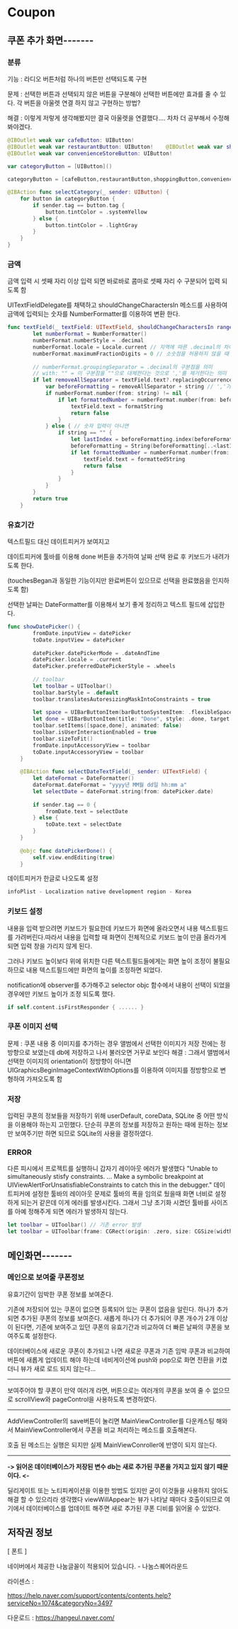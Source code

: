# Coupon

## 쿠폰 추가 화면-------

### 분류

기능 : 라디오 버튼처럼 하나의 버튼만 선택되도록 구현

문제 : 선택한 버튼과 선택되지 않은 버튼을 구분해야 선택한 버튼에만 효과를 줄 수 있다. 각 버튼을 아울렛 연결 하지 않고 구현하는 방법?

해결 : 이렇게 저렇게 생각해봤지만 결국 아울렛을 연결했다.... 차차 더 공부해서 수정해봐야겠다. 

```swift
@IBOutlet weak var cafeButton: UIButton!
@IBOutlet weak var restaurantButton: UIButton!    @IBOutlet weak var shoppingButton: UIButton!
@IBOutlet weak var convenienceStoreButton: UIButton!
    
var categoryButton = [UIButton]()

categoryButton = [cafeButton,restaurantButton,shoppingButton,convenienceStoreButton]

@IBAction func selectCategory(_ sender: UIButton) {
    for button in categoryButton {
        if sender.tag == button.tag {
            button.tintColor = .systemYellow
        } else {
            button.tintColor = .lightGray
        }
    }
}
```

### 금액

금액 입력 시 셋째 자리 이상 입력 되면 바로바로 콤마로 셋째 자리 수 구분되어 입력 되도록 함

UITextFieldDelegate를 채택하고 shouldChangeCharactersIn 메소드를 사용하여 금액에 입력되는 숫자를 NumberFormatter를 이용하여 변환 한다.

```swift
func textField(_ textField: UITextField, shouldChangeCharactersIn range: NSRange, replacementString string: String) -> Bool {
        let numberFormat = NumberFormatter()
        numberFormat.numberStyle = .decimal
        numberFormat.locale = Locale.current // 지역에 따른 .decimal의 차이를 반영 (디바이스에 설정된 지역으로 값 설정)
        numberFormat.maximumFractionDigits = 0 // 소숫점을 허용하지 않을 때 0 설정
        
        // numberFormat.groupingSeparator = .decimal의 구분점을 의미
        // with: "" = 이 구분점을 ""으로 대체한다는 것으로 ','를 제거한다는 의미
        if let removeAllSeparator = textField.text?.replacingOccurrences(of: numberFormat.groupingSeparator, with: "") {
            var beforeFormatting = removeAllSeparator + string // ','가 제거된 문자열과 새로 입력된 문자열을 합침
            if numberFormat.number(from: string) != nil {
                if let formattedNumber = numberFormat.number(from: beforeFormatting), let formatString = numberFormat.string(from: formattedNumber) {
                    textField.text = formatString
                    return false
                }
            } else { // 숫자 입력이 아니면
                if string == "" {
                    let lastIndex = beforeFormatting.index(beforeFormatting.endIndex, offsetBy: -1)
                    beforeFormatting = String(beforeFormatting[..<lastIndex])
                    if let formattedNumber = numberFormat.number(from: beforeFormatting), let formattedString = numberFormat.string(from: formattedNumber) {
                        textField.text = formattedString
                        return false
                    }
                }
            }
        }
        return true
    }
```

### 유효기간

텍스트필드 대신 데이트피커가 보여지고

데이트피커에 툴바를 이용해 done 버튼을 추가하여 날짜 선택 완료 후 키보드가 내려가도록 한다.

(touchesBegan과 동일한 기능이지만 완료버튼이 있으므로 선택을 완료했음을 인지하도록 함)

선택한 날짜는 DateFormatter를 이용해서 보기 좋게 정리하고 텍스트 필드에 삽입한다.

```swift
func showDatePicker() {
        fromDate.inputView = datePicker
        toDate.inputView = datePicker
        
        datePicker.datePickerMode = .dateAndTime
        datePicker.locale = .current
        datePicker.preferredDatePickerStyle = .wheels
        
        // toolbar
        let toolbar = UIToolbar()
        toolbar.barStyle = .default
        toolbar.translatesAutoresizingMaskIntoConstraints = true
        
        let space = UIBarButtonItem(barButtonSystemItem: .flexibleSpace, target: nil, action: nil)
        let done = UIBarButtonItem(title: "Done", style: .done, target: self, action: #selector(datePickerDone))
        toolbar.setItems([space,done], animated: false)
        toolbar.isUserInteractionEnabled = true
        toolbar.sizeToFit()
        fromDate.inputAccessoryView = toolbar
        toDate.inputAccessoryView = toolbar
    }
    
    @IBAction func selectDateTextField(_ sender: UITextField) {
        let dateFormat = DateFormatter()
        dateFormat.dateFormat = "yyyy년 MM월 dd일 hh:mm a"
        let selectDate = dateFormat.string(from: datePicker.date)
       
        if sender.tag == 0 {
            fromDate.text = selectDate
        } else {
            toDate.text = selectDate
        }
    }
    
    @objc func datePickerDone() {
        self.view.endEditing(true)
    }
```

데이트피커가 한글로 나오도록 설정

```swift
infoPlist - Localization native development region - Korea
```

### 키보드 설정

내용을 입력 받으려면 키보드가 필요한데 키보드가 화면에 올라오면서 내용 텍스트필드를 가려버린다.따라서 내용을 입력할 때 화면이 전체적으로 키보드 높이 만큼 올라가게 되면 입력 창을 가리지 않게 된다.

그러나 키보드 높이보다 위에 위치한 다른 텍스트필드들에게는 화면 높이 조정이 불필요 하므로 내용 텍스트필드에만 화면의 높이를 조정하면 되었다.

notification에 observer를 추가해주고 selector objc 함수에서 내용이 선택이 되었을 경우에만 키보드 높이가 조정 되도록 했다.

```swift
if self.content.isFirstResponder { ...... }
```
### 쿠폰 이미지 선택
문제 : 쿠폰 내용 중 이미지를 추가하는 경우 앨범에서 선택한 이미지가 저장 전에는 정방향으로 보였는데 db에 저장하고 나서 불러오면 거꾸로 보인다
해결 : 그래서 앨범에서 선택한 이미지의 orientation이 정방향이 아니면 UIGraphicsBeginImageContextWithOptions를 이용하여 이미지를 정방향으로 변형하여 가져오도록 함
### 저장

입력된 쿠폰의 정보들을 저장하기 위해 userDefault, coreData, SQLite 중 어떤 방식을 이용해야 하는지 고민했다. 단순히 쿠폰의 정보를 저장하고 원하는 때에 원하는 정보만 보여주기만 하면 되므로 SQLite의 사용을 결정하였다.

### ERROR

다른 피시에서 프로젝트를 실행하니 갑자기 레이아웃 에러가 발생했다
"Unable to simultaneously stisfy constraints. ... Make a symbolic breakpoint at UIViewAlertForUnsatisfiableConstraints to catch this in the debugger."
데이트피커에 설정한 툴바의 레이아웃 문제로 툴바의 폭을 임의로 뒀을때 화면 너비로 설정하게 되는거 같은데 이게 에러를 발생시킨다.
그래서 그냥 초기화 시켰던 툴바를 사이즈를 아예 정해주게 되면 에러가 발생하지 않는다.

```swift
let toolbar = UIToolbar() // 기존 error 발생
let toolbar = UIToolbar(frame: CGRect(origin: .zero, size: CGSize(width: datePicker.layer.frame,width, height: CGFloat(40)))) // 변경 error 사라짐
```

## 메인화면-------

### 메인으로 보여줄 쿠폰정보

유효기간이 임박한 쿠폰 정보를 보여준다.

기존에 저장되어 있는 쿠폰이 없으면 등록되어 있는 쿠폰이 없음을 알린다. 하나가 추가되면 추가된 쿠폰의 정보를 보여준다. 새롭게 하나가 더 추가되어 쿠폰 개수가 2개 이상이 된다면, 기존에 보여주고 있던 쿠폰의 유효기간과 비교하여 더 빠른 날짜의 쿠폰을 보여주도록 설정한다.

데이터베이스에 새로운 쿠폰이 추가되고 나면 새로운 쿠폰과 기존 임박 쿠폰과 비교하여 버튼에 새롭게 업데이트 해야 하는데 네비게이션에 push와 pop으로 화면 전환을 키켰더니 뷰가 새로 로드 되지 않는다...

------------------------

보여주어야 할 쿠폰이 만약 여러개 라면, 버튼으로는 여러개의 쿠폰을 보여 줄 수 없으므로 scrollView와 pageControl을 사용하도록 변경하였다.

--------------

AddViewController의 save버튼이 눌리면 MainViewController를 다운캐스팅 해와서 MainViewController에서 쿠폰을 비교 처리하는 메소드를 호출해본다.

호출 된 메소드는 실행은 되지만 실제 MainViewConroller에 반영이 되지 않는다.

---------------

**-> 읽어온 데이터베이스가 저장된 변수 db는 새로 추가된 쿠폰을 가지고 있지 않기 때문이다. <-**

딜리게이트 또는 노티피케이션을 이용한 방법도 있지만 굳이 이것들을 사용하지 않아도 해결 할 수 있으리라 생각했다
viewWillAppear는 뷰가 나타날 때마다 호출이되므로 여기에서 데이터베이스를 업데이트 해주면 새로 추가된 쿠폰 디비를 읽어올 수 있었다.



## 저작권 정보

[ 폰트 ]

네이버에서 제공한 나눔글꼴이 적용되어 있습니다. - 나눔스퀘어라운드

라이센스 :

https://help.naver.com/support/contents/contents.help?serviceNo=1074&categoryNo=3497

다운로드 : https://hangeul.naver.com/